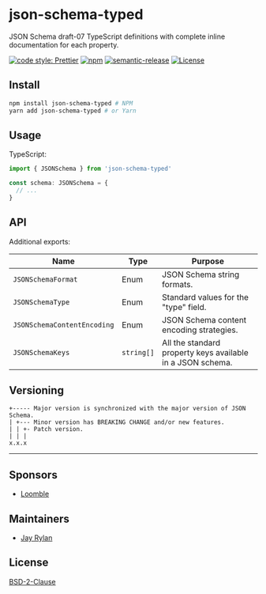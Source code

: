 # json-schema-typed

JSON Schema draft-07 TypeScript definitions with complete inline documentation
for each property.

[![code style: Prettier](https://img.shields.io/badge/code_style-prettier-ff69b4.svg?style=flat-square)](https://github.com/prettier/prettier)
[![npm](https://img.shields.io/npm/v/json-schema-typed.svg?style=flat-square)](https://npmjs.org/package/json-schema-typed)
[![semantic-release](https://img.shields.io/badge/%20%20%F0%9F%93%A6%F0%9F%9A%80-semantic--release-e10079.svg?style=flat-square)](https://github.com/semantic-release/semantic-release)
[![License](https://img.shields.io/badge/license-BSD--2--Clause-blue.svg?style=flat-square)](https://github.com/typeschema/json-schema-typed/blob/master/LICENSE)

## Install

```sh
npm install json-schema-typed # NPM
yarn add json-schema-typed # or Yarn
```

## Usage

TypeScript:

```typescript
import { JSONSchema } from 'json-schema-typed'

const schema: JSONSchema = {
  // ...
}
```

## API

Additional exports:

| Name                        | Type       | Purpose                                                    |
| --------------------------- | ---------- | ---------------------------------------------------------- |
| `JSONSchemaFormat`          | Enum       | JSON Schema string formats.                                |
| `JSONSchemaType`            | Enum       | Standard values for the "type" field.                      |
| `JSONSchemaContentEncoding` | Enum       | JSON Schema content encoding strategies.                   |
| `JSONSchemaKeys`            | `string[]` | All the standard property keys available in a JSON schema. |

## Versioning

```
+----- Major version is synchronized with the major version of JSON Schema.
| +--- Minor version has BREAKING CHANGE and/or new features.
| | +- Patch version.
| | |
x.x.x
```

---

## Sponsors

- [Loomble](https://loomble.com/)

## Maintainers

- [Jay Rylan](https://jayrylan.com/)

## License

[BSD-2-Clause](https://github.com/typeschema/json-schema-typed/blob/master/LICENSE)
